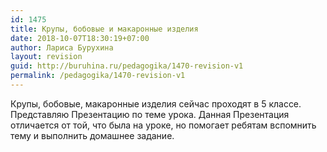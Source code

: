 ```yaml
---
id: 1475
title: Крупы, бобовые и макаронные изделия
date: 2018-10-07T18:30:19+07:00
author: Лариса Бурухина
layout: revision
guid: http://buruhina.ru/pedagogika/1470-revision-v1
permalink: /pedagogika/1470-revision-v1
---
```

Крупы, бобовые, макаронные изделия сейчас проходят в 5 классе. Представляю Презентацию по теме урока. Данная Презентация отличается от той, что была на уроке, но помогает ребятам вспомнить тему и выполнить домашнее задание.  


<div class="ead-preview">
  <div class="ead-document" style="position:relative;padding-top:90%;">
  </div>
</div>